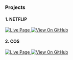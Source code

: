 ### Projects

<div>
  <h4>1. NETFLIP</h4>
    <a href="https://netflip-syr.netlify.app/" target="_blank" rel="noopener noreferrer">
    <img src="https://img.shields.io/badge/Live%20Page-c5150c?style=for-the-badge&logoColor=black" alt="Live Page">
  </a>  
  <a href="https://github.com/seongyurim/netflip-streaming-app-2024" target="_blank" rel="noopener noreferrer">
    <img src="https://img.shields.io/badge/View%20On%20GitHub-DC736D?style=for-the-badge&logoColor=black" alt="View On GitHub">
  </a>
</div>

<div>
  <h4>2. COS</h4>
    <a href="https://cos-syr.netlify.app/" target="_blank" rel="noopener noreferrer">
    <img src="https://img.shields.io/badge/Live%20Page-0f0f0f?style=for-the-badge&logoColor=black" alt="Live Page">
  </a>  
  <a href="https://github.com/seongyurim/netflip-streaming-app-2024" target="_blank" rel="noopener noreferrer">
    <img src="https://img.shields.io/badge/View%20On%20GitHub-6F6F6F?style=for-the-badge&logoColor=black" alt="View On GitHub">
  </a>
</div>
